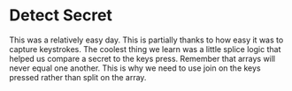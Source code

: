 # Detect Secret
This was a relatively easy day. This is partially thanks to how easy it was to capture keystrokes. The coolest thing we learn was a little splice logic that helped us compare a secret to the keys press. Remember that arrays will never equal one another. This is why we need to use join on the keys pressed rather than split on the array.